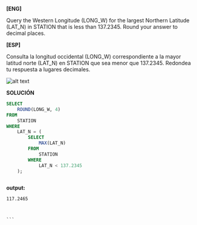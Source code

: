 
**[ENG]**

Query the Western Longitude (LONG_W) for the largest Northern Latitude (LAT_N) in STATION that is less than 137.2345. Round your answer to  decimal places.

**[ESP]**

Consulta la longitud occidental (LONG_W) correspondiente a la mayor latitud norte (LAT_N) en STATION que sea menor que 137.2345. Redondea tu respuesta a lugares decimales.

![alt text](image.jpg)

**SOLUCIÓN**

```sql
SELECT 
    ROUND(LONG_W, 4)
FROM 
    STATION
WHERE 
    LAT_N = (
        SELECT 
            MAX(LAT_N)
        FROM 
            STATION
        WHERE 
            LAT_N < 137.2345
    );



```


**output:**


````
117.2465



```